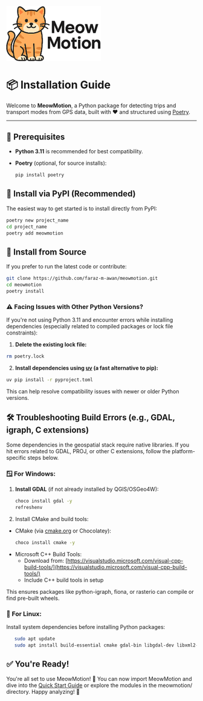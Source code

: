 <img src="../../assets/meowmotion_logo.png" alt="MeowMotion Logo" width="250"/><br>
# 📦 Installation Guide



Welcome to **MeowMotion**, a Python package for detecting trips and transport modes from GPS data, built with ❤️ and structured using [Poetry](https://python-poetry.org/).

---

## 📌 Prerequisites

- **Python 3.11** is recommended for best compatibility.
- **Poetry** (optional, for source installs):  
  
  ```bash
  pip install poetry
  ```
## 🎉 Install via PyPI (Recommended)
The easiest way to get started is to install directly from PyPI:

```bash
poetry new project_name
cd project_name
poetry add meowmotion
```

## 🚀 Install from Source

If you prefer to run the latest code or contribute:

```bash
git clone https://github.com/faraz-m-awan/meowmotion.git
cd meowmotion
poetry install
```

### ⚠️ Facing Issues with Other Python Versions?
If you're not using Python 3.11 and encounter errors while installing dependencies (especially related to compiled packages or lock file constraints):
1. **Delete the existing lock file:**
```bash
rm poetry.lock
```
2. **Install dependencies using [uv](https://github.com/astral-sh/uv) (a fast alternative to pip):**
```bash
uv pip install -r pyproject.toml
```
This can help resolve compatibility issues with newer or older Python versions.

## 🛠️ Troubleshooting Build Errors (e.g., GDAL, igraph, C extensions)

Some dependencies in the geospatial stack require native libraries. If you hit errors related to GDAL, PROJ, or other C extensions, follow the platform-specific steps below.

### 🪟 For Windows:

1. **Install GDAL** (if not already installed by QGIS/OSGeo4W):
   ```bash
   choco install gdal -y
   refreshenv
   ```
2. Install CMake and build tools:
 - CMake (via [cmake.org](cmake.org) or Chocolatey):
   ```bash
   choco install cmake -y
   ```
 - Microsoft C++ Build Tools:
   - Download from: [https://visualstudio.microsoft.com/visual-cpp-build-tools/](https://visualstudio.microsoft.com/visual-cpp-build-tools/)
   - Include C++ build tools in setup

This ensures packages like python-igraph, fiona, or rasterio can compile or find pre-built wheels.

### 🐧 For Linux:
Install system dependencies before installing Python packages:
```bash
   sudo apt update
   sudo apt install build-essential cmake gdal-bin libgdal-dev libxml2-dev libglpk-dev libigraph-dev
```

## ✅ You're Ready!
You're all set to use MeowMotion! 🎉
You can now import MeowMotion and dive into the [Quick Start Guide](https://urbanbigdatacentre.github.io/meowmotion/getting-started/quick-start/) or explore the modules in the meowmotion/ directory. 
Happy analyzing! 🐾
